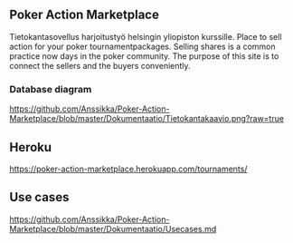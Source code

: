 ## Poker Action Marketplace

Tietokantasovellus harjoitustyö helsingin yliopiston kurssille.
Place to sell action for your poker tournamentpackages. Selling shares is a common practice now days in the poker community. The 
purpose of this site is to connect the sellers and the buyers conveniently.

### Database diagram

<https://github.com/Anssikka/Poker-Action-Marketplace/blob/master/Dokumentaatio/Tietokantakaavio.png?raw=true>

## Heroku

<https://poker-action-marketplace.herokuapp.com/tournaments/>


## Use cases
 
<https://github.com/Anssikka/Poker-Action-Marketplace/blob/master/Dokumentaatio/Usecases.md>

